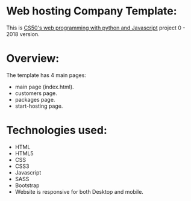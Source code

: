 # Web hosting Company Template:
This is [CS50's web programming with python and Javascript](https://www.edx.org/course/cs50s-web-programming-with-python-and-javascript) project 0 - 2018 version.  

# Overview:
The template has 4 main pages:  
- main page (index.html).
- customers page.
- packages page.
- start-hosting page. 
 
# Technologies used:
- HTML
- HTML5
- CSS
- CSS3
- Javascript
- SASS
- Bootstrap
- Website is responsive for both Desktop and mobile.

